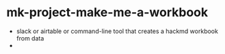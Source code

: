 # mk-project-make-me-a-workbook

- slack or airtable or command-line tool that creates a hackmd workbook from data
-  